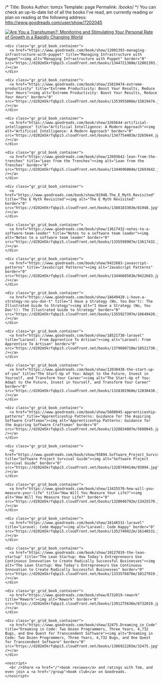 /*
 Title: Books
 Author: tomzx
 Template: page
 Permalink: /books/
*/
You can check an up-to-date list of all the books I've read, am currently reading or plan on reading at the following address: <http://www.goodreads.com/user/show/7202045>

<div id="gr_grid_widget_1395460599">
  <!-- Show static html as a placeholder in case js is not enabled - javascript include will override this if things work --></p> 
  
  <div class="gr_grid_container">
    <div class="gr_grid_book_container">
      <a href="https://www.goodreads.com/book/show/790921.Are_You_a_Transhuman_" title="Are You a Transhuman?: Monitoring and Stimulating Your Personal Rate of Growth in a Rapidly Changing World"><img alt="Are You a Transhuman?: Monitoring and Stimulating Your Personal Rate of Growth in a Rapidly Changing World" border="0" src="https://d202m5krfqbpi5.cloudfront.net/books/1385753716m/790921.jpg" /></a>
    </div>
    
    <div class="gr_grid_book_container">
      <a href="https://www.goodreads.com/book/show/12001393-managing-infrastructure-with-puppet" title="Managing Infrastructure with Puppet"><img alt="Managing Infrastructure with Puppet" border="0" src="https://d202m5krfqbpi5.cloudfront.net/books/1344721380m/12001393.jpg" /></a>
    </div>
    
    <div class="gr_grid_book_container">
      <a href="https://www.goodreads.com/book/show/15819474-extreme-productivity" title="Extreme Productivity: Boost Your Results, Reduce Your Hours"><img alt="Extreme Productivity: Boost Your Results, Reduce Your Hours" border="0" src="https://d202m5krfqbpi5.cloudfront.net/books/1353955806m/15819474.jpg" /></a>
    </div>
    
    <div class="gr_grid_book_container">
      <a href="https://www.goodreads.com/book/show/3265644-artificial-intelligence" title="Artificial Intelligence: A Modern Approach"><img alt="Artificial Intelligence: A Modern Approach" border="0" src="https://d202m5krfqbpi5.cloudfront.net/books/1347754403m/3265644.jpg" /></a>
    </div>
    
    <div class="gr_grid_book_container">
      <a href="https://www.goodreads.com/book/show/12693642-lean-from-the-trenches" title="Lean from the Trenches"><img alt="Lean from the Trenches" border="0" src="https://d202m5krfqbpi5.cloudfront.net/books/1344696804m/12693642.jpg" /></a>
    </div>
    
    <div class="gr_grid_book_container">
      <a href="https://www.goodreads.com/book/show/81948.The_E_Myth_Revisited" title="The E Myth Revisited"><img alt="The E Myth Revisited" border="0" src="https://d202m5krfqbpi5.cloudfront.net/books/1388183303m/81948.jpg" /></a>
    </div>
    
    <div class="gr_grid_book_container">
      <a href="https://www.goodreads.com/book/show/13617432-notes-to-a-software-team-leader" title="Notes to a software team leader"><img alt="Notes to a software team leader" border="0" src="https://d202m5krfqbpi5.cloudfront.net/books/1335598907m/13617432.jpg" /></a>
    </div>
    
    <div class="gr_grid_book_container">
      <a href="https://www.goodreads.com/book/show/9422683-javascript-patterns" title="JavaScript Patterns"><img alt="JavaScript Patterns" border="0" src="https://d202m5krfqbpi5.cloudfront.net/books/1344668503m/9422683.jpg" /></a>
    </div>
    
    <div class="gr_grid_book_container">
      <a href="https://www.goodreads.com/book/show/16649420-i-have-a-strategy-no-you-don-t" title="I Have a Strategy (No, You Don't): The Illustrated Guide to Strategy"><img alt="I Have a Strategy (No, You Don't): The Illustrated Guide to Strategy" border="0" src="https://d202m5krfqbpi5.cloudfront.net/books/1355927397m/16649420.jpg" /></a>
    </div>
    
    <div class="gr_grid_book_container">
      <a href="https://www.goodreads.com/book/show/18521730-laravel" title="Laravel: From Apprentice To Artisan"><img alt="Laravel: From Apprentice To Artisan" border="0" src="https://d202m5krfqbpi5.cloudfront.net/books/1379680710m/18521730.jpg" /></a>
    </div>
    
    <div class="gr_grid_book_container">
      <a href="https://www.goodreads.com/book/show/12030438-the-start-up-of-you" title="The Start-Up of You: Adapt to the Future, Invest in Yourself, and Transform Your Career"><img alt="The Start-Up of You: Adapt to the Future, Invest in Yourself, and Transform Your Career" border="0" src="https://d202m5krfqbpi5.cloudfront.net/books/1328301968m/12030438.jpg" /></a>
    </div>
    
    <div class="gr_grid_book_container">
      <a href="https://www.goodreads.com/book/show/5608045-apprenticeship-patterns" title="Apprenticeship Patterns: Guidance for the Aspiring Software Craftsman"><img alt="Apprenticeship Patterns: Guidance for the Aspiring Software Craftsman" border="0" src="https://d202m5krfqbpi5.cloudfront.net/books/1328834807m/5608045.jpg" /></a>
    </div>
    
    <div class="gr_grid_book_container">
      <a href="https://www.goodreads.com/book/show/93894.Software_Project_Survival_Guide" title="Software Project Survival Guide"><img alt="Software Project Survival Guide" border="0" src="https://d202m5krfqbpi5.cloudfront.net/books/1328749414m/93894.jpg" /></a>
    </div>
    
    <div class="gr_grid_book_container">
      <a href="https://www.goodreads.com/book/show/13425570-how-will-you-measure-your-life" title="How Will You Measure Your Life?"><img alt="How Will You Measure Your Life?" border="0" src="https://d202m5krfqbpi5.cloudfront.net/books/1328046792m/13425570.jpg" /></a>
    </div>
    
    <div class="gr_grid_book_container">
      <a href="https://www.goodreads.com/book/show/16146531-laravel" title="Laravel: Code Happy"><img alt="Laravel: Code Happy" border="0" src="https://d202m5krfqbpi5.cloudfront.net/books/1352749422m/16146531.jpg" /></a>
    </div>
    
    <div class="gr_grid_book_container">
      <a href="https://www.goodreads.com/book/show/10127019-the-lean-startup" title="The Lean Startup: How Today's Entrepreneurs Use Continuous Innovation to Create Radically Successful Businesses"><img alt="The Lean Startup: How Today's Entrepreneurs Use Continuous Innovation to Create Radically Successful Businesses" border="0" src="https://d202m5krfqbpi5.cloudfront.net/books/1333576876m/10127019.jpg" /></a>
    </div>
    
    <div class="gr_grid_book_container">
      <a href="https://www.goodreads.com/book/show/6732019-rework" title="Rework"><img alt="Rework" border="0" src="https://d202m5krfqbpi5.cloudfront.net/books/1391275636m/6732019.jpg" /></a>
    </div>
    
    <div class="gr_grid_book_container">
      <a href="https://www.goodreads.com/book/show/32475.Dreaming_in_Code" title="Dreaming in Code: Two Dozen Programmers, Three Years, 4,732 Bugs, and One Quest for Transcendent Software"><img alt="Dreaming in Code: Two Dozen Programmers, Three Years, 4,732 Bugs, and One Quest for Transcendent Software" border="0" src="https://d202m5krfqbpi5.cloudfront.net/books/1386922265m/32475.jpg" /></a>
    </div>
    
    <noscript>
      <br />Share <a href="/">book reviews</a> and ratings with Tom, and even join a <a href="/group">book club</a> on Goodreads.
    </noscript>
  </div>
</div>